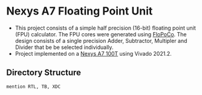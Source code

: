 # Nexys A7 Floating Point Unit

-   This project consists of a simple half precision (16-bit) floating point unit (FPU) calculator. The FPU cores were generated using [FloPoCo](https://www.flopoco.org/). The design consists of a single precision Adder, Subtractor, Multipler and Divider that be be selected individually.
-    Project implemented on a [Nexys A7 100T](https://digilent.com/reference/programmable-logic/nexys-a7/start) using Vivado 2021.2.

## Directory Structure
```
mention RTL, TB, XDC
```


